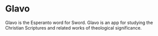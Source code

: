 Glavo
=====

Glavo is the Esperanto word for Sword. Glavo is an app for studying
the Christian Scriptures and related works of theological
significance.
